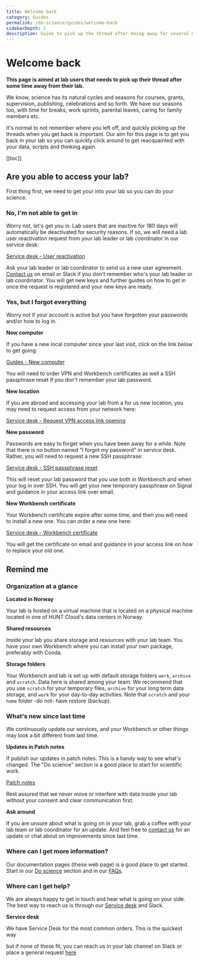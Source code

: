 ```yaml
---
title: Welcome back
category: Guides
permalink: /do-science/guides/welcome-back
sidebarDepth: 1
description: Guide to pick up the thread after being away for several months.
---
```


# Welcome back

**This page is aimed at lab users that needs to pick up their thread after some time away from their lab.**

We know, science has its natural cycles and seasons for courses, grants, supervision, publishing, celebrations and so forth. We have our seasons too, with time for breaks, work sprints, parental leaves, caring for family members etc. 

It's normal to not remember where you left off, and quickly picking up the threads when you get back is important. Our aim for this page is to get you back in your lab so you can quickly click around to get reacquainted with your data, scripts and thinking again.

[[toc]]


## Are you able to access your lab?

First thing first, we need to get your into your lab so you can do your science. 

### No, I'm not able to get in

Worry not, let's get you in. Lab users that are inactive for 180 days will automatically be deactivated for security reasons. If so, we will need a lab user reactivation request from your lab leader or lab coordinator in our service desk:

[Service desk - User reactivation](/administer-science/service-desk/lab-orders/#reactivate-lab-user)

Ask your lab leader or lab coordinator to send us a new user agreement. [Contact us](/contact) on email or Slack if you don't remember who's your lab leader or lab coordinator. You will get new keys and further guides on how to get in once the request is registered and your new keys are ready. 

### Yes, but I forgot everything

Worry not if your account is active but you have forgotten your passwords and/or how to log in. 

**New computer**

If you have a new local computer since your last visit, click on the link below to get going:

[Guides - New computer](/do-science/guides/new-computer/) 

You will need to order VPN and Workbench certificates as well a SSH passphrase reset if you don't remember your lab password.

**New location**

If you are abroad and accessing your lab from a for us new location, you may need to request access from your network here: 

[Service desk - Request VPN access link opening](/do-science/service-desk/#vpn-access-list)


**New password**

Passwords are easy to forget when you have been away for a while. Note that there is no button named "I forgot my password" in service desk. Rather, you will need to request a new SSH passphrase: 

[Service desk - SSH passphrase reset](/do-science/service-desk/#ssh-passphrase-reset)


This will reset your lab password that you use both in Workbench and when your log in over SSH. You will get your new temporary passphrase on Signal and guidance in your access link over email. 


**New Workbench certificate**

Your Workbench certificate expire after some time, and then you will need to install a new one. You can order a new one here: 

[Service desk - Workbench certificate](/do-science/service-desk/#hunt-workbench-reissue)

You will get the certificate on email and guidance in your access link on how to replace your old one.


## Remind me

### Organization at a glance

**Located in Norway**

Your lab is hosted on a virtual machine that is located on a physical machine located in one of HUNT Cloud's data centers in Norway. 

**Shared resources**

Inside your lab you share storage and resources with your lab team. You have your own Workbench where you can install your own package, preferably with Conda.

**Storage folders**

Your Workbench and lab is set up with default storage folders `work`, `archive` and `scratch`. Data here is shared among your team. We recommend that you use `scratch` for your temporary files, `archive` for your long term data storage, and `work` for your day-to-day activities. Note that `scratch` and your `home` folder -do not- have restore (backup). 

### What's new since last time

We continuously update our services, and your Workbench or other things may look a bit different from last time. 

**Updates in Patch notes**

If publish our updates in patch notes. This is a handy way to see what's changed. The "Do science" section is a good place to start for scientific work.

[Patch notes](/administer-science/patch-notes/#patch-notes)

Rest assured that we never move or interfere with data inside your lab without your consent and clear communication first.

**Ask around**

If you are unsure about what is going on in your lab, grab a coffee with your lab team or lab coordinator for an update. And feel free to [contact us](/contact) for an update or chat about on improvements since last time.


### Where can I get more information?

Our documentation pages (these web page) is a good place to get started. Start in our [Do science](/do-science) section and in our [FAQs](/do-science/faq).

### Where can I get help?

We are always happy to get in touch and hear what is going on your side. The best way to reach us is through our [Service desk](/do-science/service-desk/#service-desk-for-lab-users) and Slack.

**Service desk**

We have Service Desk for the most common orders. This is the quickest way 


 but if none of these fit, you can reach us in your lab channel on Slack or place a general request [here](/do-science/service-desk/#general-service-request)





